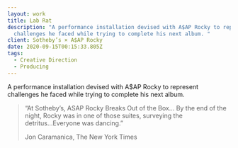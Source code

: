 ```yaml
---
layout: work
title: Lab Rat
description: "A performance installation devised with A$AP Rocky to represent
  challenges he faced while trying to complete his next album. "
client: Sotheby’s × A$AP Rocky
date: 2020-09-15T00:15:33.805Z
tags:
  - Creative Direction
  - Producing
---
```

A performance installation devised with A$AP Rocky to represent challenges he faced while trying to complete his next album. 

> “At Sotheby’s, ASAP Rocky Breaks Out of the Box... By the end of the night, Rocky was in one of those suites, surveying the detritus...Everyone was dancing.”
> 
> Jon Caramanica, The New York Times



